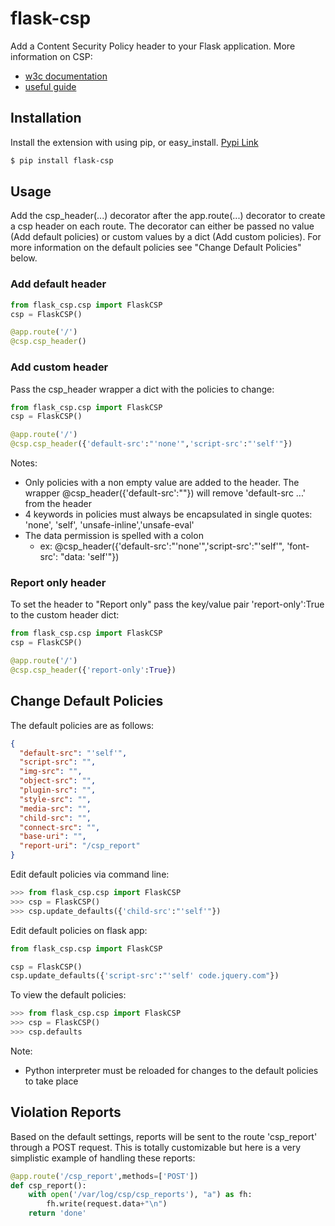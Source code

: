 # flask-csp

Add a Content Security Policy header to your Flask application.
More information on CSP:
* [w3c documentation](http://www.w3.org/TR/CSP2/)
* [useful guide](http://www.html5rocks.com/en/tutorials/security/content-security-policy/)

## Installation
Install the extension with using pip, or easy_install. [Pypi Link](https://pypi.python.org/pypi/flask-csp)
```bash
$ pip install flask-csp
```

## Usage
Add the csp_header(...) decorator after the app.route(...) decorator to create a csp header on each route. The decorator can either be passed no value (Add default policies) or custom values by a dict (Add custom policies). For more information on the default policies see "Change Default Policies" below.

### Add default header
```python
from flask_csp.csp import FlaskCSP
csp = FlaskCSP()

@app.route('/')
@csp.csp_header()
```
### Add custom header
Pass the csp_header wrapper a dict with the policies to change:
```python
from flask_csp.csp import FlaskCSP
csp = FlaskCSP()

@app.route('/')
@csp.csp_header({'default-src':"'none'",'script-src':"'self'"})
```
Notes: 
* Only policies with a non empty value are added to the header. The wrapper @csp_header({'default-src':""}) will remove 'default-src ...' from the header
* 4 keywords in policies must always be encapsulated in single quotes: 'none', 'self', 'unsafe-inline','unsafe-eval'
* The data permission is spelled with a colon
  * ex: @csp_header({'default-src':"'none'",'script-src':"'self'", 'font-src': "data: 'self'"})

### Report only header
To set the header to "Report only" pass the key/value pair 'report-only':True to the custom header dict:
```python
from flask_csp.csp import FlaskCSP
csp = FlaskCSP()

@app.route('/')
@csp.csp_header({'report-only':True})
```

## Change Default Policies
The default policies are as follows:
```json
{
  "default-src": "'self'",
  "script-src": "",
  "img-src": "",
  "object-src": "",
  "plugin-src": "",
  "style-src": "",
  "media-src": "",
  "child-src": "",
  "connect-src": "",
  "base-uri": "",
  "report-uri": "/csp_report"
}
```
Edit default policies via command line:
```python
>>> from flask_csp.csp import FlaskCSP
>>> csp = FlaskCSP()
>>> csp.update_defaults({'child-src':"'self'"})
```
Edit default policies on flask app:
```python
from flask_csp.csp import FlaskCSP

csp = FlaskCSP()
csp.update_defaults({'script-src':"'self' code.jquery.com"})
```

To view the default policies:
```python
>>> from flask_csp.csp import FlaskCSP
>>> csp = FlaskCSP()
>>> csp.defaults
```
Note: 
* Python interpreter must be reloaded for changes to the default policies to take place

## Violation Reports
Based on the default settings, reports will be sent to the route 'csp_report' through a POST request. This is totally customizable but here is a very simplistic example of handling these reports:
```python
@app.route('/csp_report',methods=['POST'])
def csp_report():
    with open('/var/log/csp/csp_reports'), "a") as fh:
        fh.write(request.data+"\n")
    return 'done'
```
